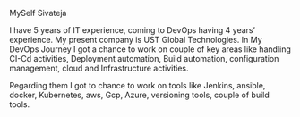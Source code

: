 MySelf Sivateja

I have 5 years of IT experience, coming to DevOps having 4 years’ experience. My present company is UST Global Technologies. 
In My DevOps Journey I got a chance to work on couple of key areas like handling CI-Cd activities, Deployment automation, Build automation, configuration management, cloud and Infrastructure activities. 

Regarding them I got to chance to work on tools like Jenkins, ansible, docker, Kubernetes, aws, Gcp, Azure, versioning tools, couple of build tools. 

